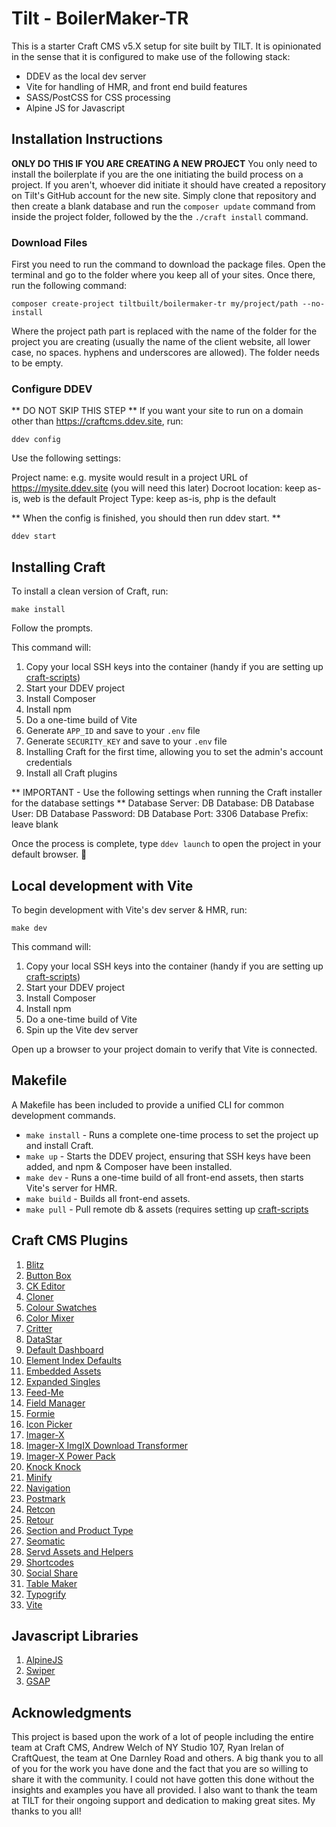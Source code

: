 # Tilt - BoilerMaker-TR 

This is a starter Craft CMS v5.X setup for site built by TILT. It is opinionated in the sense that it is configured to make use of the following stack:
* DDEV as the local dev server
* Vite for handling of HMR, and front end build features
* SASS/PostCSS for CSS processing
* Alpine JS for Javascript

## Installation Instructions

**ONLY DO THIS IF YOU ARE CREATING A NEW PROJECT** You only need to install the boilerplate if you are the one initiating the build process on a project. If you aren't, whoever did initiate it should have created a repository on Tilt's GitHub account for the new site. Simply clone that repository and then create a blank database and run the `composer update` command from inside the project folder, followed by the the `./craft install` command.

### Download Files

First you need to run the command to download the package files. Open the terminal and go to the folder where you keep all of your sites. Once there, run the following command:

```shell
composer create-project tiltbuilt/boilermaker-tr my/project/path --no-install
```

Where the project path part is replaced with the name of the folder for the project you are creating (usually the name of the client website, all lower case, no spaces. hyphens and underscores are allowed). The folder needs to be empty.

### Configure DDEV

** DO NOT SKIP THIS STEP **
If you want your site to run on a domain other than https://craftcms.ddev.site, run:

```shell
ddev config
```

Use the following settings:

Project name: e.g. mysite would result in a project URL of https://mysite.ddev.site (you will need this later)
Docroot location: keep as-is, web is the default
Project Type: keep as-is, php is the default

** When the config is finished, you should then run ddev start. **
```shell
ddev start
```

## Installing Craft

To install a clean version of Craft, run:

```shell
make install
```

Follow the prompts.

This command will:

1. Copy your local SSH keys into the container (handy if you are setting up [craft-scripts](https://github.com/nystudio107/craft-scripts/))
2. Start your DDEV project
3. Install Composer
4. Install npm
5. Do a one-time build of Vite
6. Generate `APP_ID` and save to your `.env` file
7. Generate `SECURITY_KEY` and save to your `.env` file
8. Installing Craft for the first time, allowing you to set the admin's account credentials
9. Install all Craft plugins

** IMPORTANT - Use the following settings when running the Craft installer for the database settings **
Database Server: DB
Database: DB
Database User: DB
Database Password: DB
Database Port: 3306
Database Prefix: leave blank

Once the process is complete, type `ddev launch` to open the project in your default browser. 🚀

## Local development with Vite

To begin development with Vite's dev server & HMR, run:

```shell
make dev
```

This command will:

1. Copy your local SSH keys into the container (handy if you are setting up [craft-scripts](https://github.com/nystudio107/craft-scripts/))
2. Start your DDEV project
3. Install Composer
4. Install npm
5. Do a one-time build of Vite
6. Spin up the Vite dev server

Open up a browser to your project domain to verify that Vite is connected.

## Makefile

A Makefile has been included to provide a unified CLI for common development commands.

- `make install` - Runs a complete one-time process to set the project up and install Craft.
- `make up` - Starts the DDEV project, ensuring that SSH keys have been added, and npm & Composer have been installed.
- `make dev` - Runs a one-time build of all front-end assets, then starts Vite's server for HMR.
- `make build` - Builds all front-end assets. 
- `make pull` - Pull remote db & assets (requires setting up [craft-scripts](https://github.com/nystudio107/craft-scripts/)


## Craft CMS Plugins

1. [Blitz](https://plugins.craftcms.com/blitz)
1. [Button Box](https://plugins.craftcms.com/buttonbox)
1. [CK Editor](https://plugins.craftcms.com/ckeditor)
1. [Cloner](https://plugins.craftcms.com/cloner)
1. [Colour Swatches](https://plugins.craftcms.com/colour-swatches)
1. [Color Mixer](https://plugins.craftcms.com/craft-color-mixer)
1. [Critter](https://plugins.craftcms.com/critter)
1. [DataStar](https://plugins.craftcms.com/datastar)
1. [Default Dashboard](https://plugins.craftcms.com/default-dashboard)
1. [Element Index Defaults](https://plugins.craftcms.com/element-index-defaults)
1. [Embedded Assets](https://plugins.craftcms.com/embeddedassets)
1. [Expanded Singles](https://plugins.craftcms.com/expanded-singles)
1. [Feed-Me](https://plugins.craftcms.com/feed-me)
1. [Field Manager](https://plugins.craftcms.com/field-manager)
1. [Formie](https://plugins.craftcms.com/formie)
1. [Icon Picker](https://plugins.craftcms.com/icon-picker)
1. [Imager-X](https://plugins.craftcms.com/imager-x)
1. [Imager-X ImgIX Download Transformer](https://plugins.craftcms.com/imager-x-imgix-download-transformer)
1. [Imager-X Power Pack](https://plugins.craftcms.com/imager-x-power-pack)
1. [Knock Knock](https://plugins.craftcms.com/knock-knock)
1. [Minify](https://plugins.craftcms.com/minify)
1. [Navigation](https://plugins.craftcms.com/navigation)
1. [Postmark](https://plugins.craftcms.com/postmark)
1. [Retcon](https://plugins.craftcms.com/retcon)
1. [Retour](https://plugins.craftcms.com/retour)
1. [Section and Product Type](https://plugins.craftcms.com/section-and-product-type)
1. [Seomatic](https://nystudio107.com/docs/seomatic/)
1. [Servd Assets and Helpers](https://github.com/servdhost/craft-asset-storage)
1. [Shortcodes](https://plugins.craftcms.com/shortcodes)
1. [Social Share](https://plugins.craftcms.com/social-share)
1. [Table Maker](https://plugins.craftcms.com/tablemaker)
1. [Typogrify](https://plugins.craftcms.com/typogrify)
1. [Vite](https://github.com/nystudio107/craft-vite)


## Javascript Libraries

1. [AlpineJS](https://alpinejs.dev/)
1. [Swiper](https://swiperjs.com/)
1. [GSAP](https://gsap.com/)

## Acknowledgments

This project is based upon the work of a lot of people including the entire team at Craft CMS, Andrew Welch of NY Studio 107, Ryan Irelan of CraftQuest, the team at One Darnley Road and others. A big thank you to all of you for the work you have done and the fact that you are so willing to share it with the community. I could not have gotten this done without the insights and examples you have all provided. I also want to thank the team at TILT for their ongoing support and dedication to making great sites. My thanks to you all!
